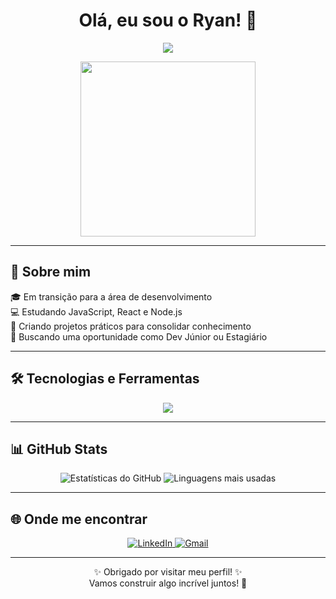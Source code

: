 <h1 align="center">Olá, eu sou o Ryan! 👋</h1>

<p align="center">
  <img src="https://readme-typing-svg.herokuapp.com/?lines=Desenvolvedor+Full+Stack;Amante+de+Tecnologia;Aprendendo+algo+novo+todo+dia&center=true&width=380&height=45">
</p>

<p align="center">
  <img src="https://media.giphy.com/media/qgQUggAC3Pfv687qPC/giphy.gif" width="280"/>
</p>

---

## 🚀 Sobre mim

🎓 Em transição para a área de desenvolvimento  
💻 Estudando JavaScript, React e Node.js  
🌱 Criando projetos práticos para consolidar conhecimento  
🎯 Buscando uma oportunidade como Dev Júnior ou Estagiário

---

## 🛠️ Tecnologias e Ferramentas

<div align="center">
  <img src="https://skillicons.dev/icons?i=js,react,nodejs,html,css,git,github,vscode,figma,mysql" />
</div>

---

## 📊 GitHub Stats

<div align="center">
  <img src="https://github-readme-stats.vercel.app/api?username=SeuUsuarioGitHub&show_icons=true&theme=radical" alt="Estatísticas do GitHub"/>
  <img src="https://github-readme-stats.vercel.app/api/top-langs/?username=SeuUsuarioGitHub&layout=compact&theme=radical" alt="Linguagens mais usadas"/>
</div>

---

## 🌐 Onde me encontrar

<p align="center">
  <a href="https://www.linkedin.com/in/seu-linkedin/" target="_blank">
    <img alt="LinkedIn" src="https://img.shields.io/badge/LinkedIn-blue?style=for-the-badge&logo=linkedin&logoColor=white">
  </a>
  <a href="mailto:seuemail@gmail.com">
    <img alt="Gmail" src="https://img.shields.io/badge/Gmail-red?style=for-the-badge&logo=gmail&logoColor=white">
  </a>
</p>

---

<p align="center">
  ✨ Obrigado por visitar meu perfil! ✨  
  <br>Vamos construir algo incrível juntos! 🚀
</p>
